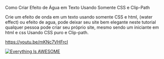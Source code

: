 Como Criar Efeito de Água em Texto Usando Somente CSS e Clip-Path

Crie um efeito de onda em um texto usando somente CSS e html,
(water effect) ou efeito de agua, pode deixar seu site bem elegante
neste tutorial qualquer pessoa pode criar seu próprio site, mesmo sendo um iniciante em html e css
Usando CSS puro e Clip-path.

https://youtu.be/mKNc7VHFrcI

[![Everything Is AWESOME](https://img.youtube.com/vi/mKNc7VHFrcI/0.jpg)](https://youtu.be/mKNc7VHFrcI "Everything Is AWESOME")
